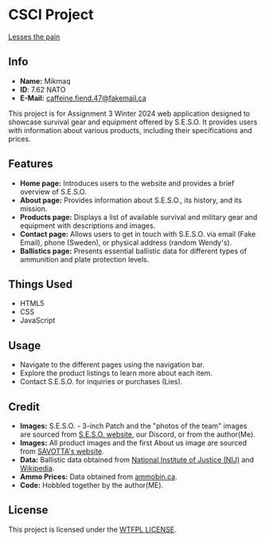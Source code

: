 # CSCI Project

[Lesses the pain](https://www.youtube.com/watch?v=ifLqzLEB3E0)

## Info
- **Name:** Mikmaq
- **ID**: 7.62 NATO
- **E-Mail:** caffeine.fiend.47@fakemail.ca

This project is for Assignment 3 Winter 2024 web application designed to showcase survival gear and equipment offered by S.E.S.O. It provides users with information about various products, including their specifications and prices.


## Features
- **Home page:** Introduces users to the website and provides a brief overview of S.E.S.O.
- **About page:** Provides information about S.E.S.O., its history, and its mission.
- **Products page:** Displays a list of available survival and military gear and equipment with descriptions and images.
- **Contact page:** Allows users to get in touch with S.E.S.O. via email (Fake Email), phone (Sweden), or physical address (random Wendy's).
- **Ballistics page:** Presents essential ballistic data for different types of ammunition and plate protection levels.

## Things Used
- HTML5
- CSS
- JavaScript

## Usage
- Navigate to the different pages using the navigation bar.
- Explore the product listings to learn more about each item.
- Contact S.E.S.O. for inquiries or purchases (Lies).

## Credit
 - **Images:** S.E.S.O. - 3-inch Patch and the "photos of the team" images are sourced from [S.E.S.O. website](https://www.sesounit.org), our Discord, or from the author(Me).
 - **Images:**  All product images and the first About us image are sourced from [SAVOTTA's website](https://www.savotta.fi/).
 - **Data:** Ballistic data obtained from [National Institute of Justice (NIJ)](https://nij.ojp.gov) and [Wikipedia](https://en.wikipedia.org/wiki/List_of_body_armor_performance_standards).
 - **Ammo Prices:** Data obtained from [ammobin.ca](https://ammobin.ca/en).
 - **Code:** Hobbled together by the author(ME).

## License

This project is licensed under the [WTFPL LICENSE](http://www.wtfpl.net/).


